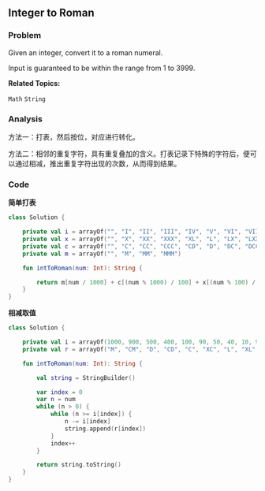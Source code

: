 ## Integer to Roman

### Problem

Given an integer, convert it to a roman numeral.

Input is guaranteed to be within the range from 1 to 3999.

**Related Topics:**

`Math` `String`

### Analysis

方法一：打表，然后按位，对应进行转化。

方法二：相邻的重复字符，具有重复叠加的含义。打表记录下特殊的字符后，便可以通过相减，推出重复字符出现的次数，从而得到结果。

### Code

**简单打表**

```kotlin
class Solution {

    private val i = arrayOf("", "I", "II", "III", "IV", "V", "VI", "VII", "VIII", "IX")
    private val x = arrayOf("", "X", "XX", "XXX", "XL", "L", "LX", "LXX", "LXXX", "XC")
    private val c = arrayOf("", "C", "CC", "CCC", "CD", "D", "DC", "DCC", "DCCC", "CM")
    private val m = arrayOf("", "M", "MM", "MMM")

    fun intToRoman(num: Int): String {

        return m[num / 1000] + c[(num % 1000) / 100] + x[(num % 100) / 10] + i[num % 10]
    }
}
```

**相减取值**

```kotlin
class Solution {

    private val i = arrayOf(1000, 900, 500, 400, 100, 90, 50, 40, 10, 9, 5, 4, 1)
    private val r = arrayOf("M", "CM", "D", "CD", "C", "XC", "L", "XL", "X", "IX", "V", "IV", "I")

    fun intToRoman(num: Int): String {

        val string = StringBuilder()

        var index = 0
        var n = num
        while (n > 0) {
            while (n >= i[index]) {
                n -= i[index]
                string.append(r[index])
            }
            index++
        }

        return string.toString()
    }
}
```